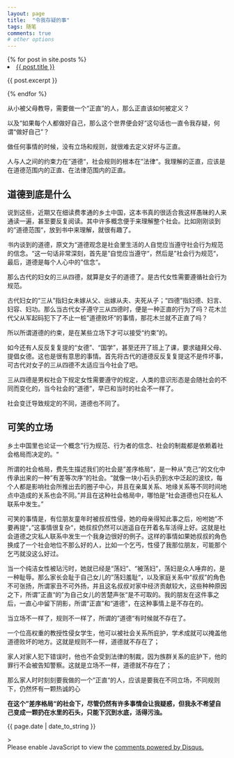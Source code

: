 ```yaml
---
layout: page
title:  "令我存疑的事"
tags: 随笔
comments: true
# other options
---
```

<html>
<head>
<meta charset='UTF-8'><meta name='viewport' content='width=device-width initial-scale=1'>
<title>令我存疑的事.md</title></head>
<body
<ul>
  {% for post in site.posts %}
    <li>
      <a href="{{ post.url }}">{{ post.title }}</a>
      <p>{{ post.excerpt }}</p>
    </li>
  {% endfor %}
</ul>
<p>从小被父母教导，需要做一个“正直”的人，那么正直该如何被定义？</p>
<p>以及“如果每个人都做好自己，那么这个世界便会好”这句话也一直令我存疑，何谓“做好自己”？</p>
<p>做任何事情的时候，没有立场和规则，就很难去定义好坏与正直。</p>
<p>人与人之间的约束力在”道德“，社会规则的根本在”法律“。我理解的正直，应该是在道德范围内的正直、在法律范围内的正直。</p>
<h2>道德到底是什么</h2>
<p>说到这些，近期又在细读费孝通的乡土中国，这本书真的很适合我这样愚昧的人来通读一遍，甚至要反复阅读。其中许多概念便于来理解整个社会。比如刚刚谈到的”道德范围“，放到书中来理解，就很有趣了。</p>
<!-- more -->
<p>书内谈到的道德，原文为“道德观念是社会里生活的人自觉应当遵守社会行为规范的信念。“这一句话非常深刻，首先是”自觉应当遵守“，然后是”社会行为规范“，最后，道德是每个人心中的”信念“。</p>
<p>那么古代的妇女的三从四德，就算是女子的道德了。是古代女性需要遵循社会行为规范。</p>
<p>古代妇女的“三从”指妇女未嫁从父、出嫁从夫、夫死从子；“四德”指妇德、妇言、妇容、妇功。那么当古代女子遵守三从四德时，便是一种正直的行为了吗？花木兰代父从军起码犯下了不止一桩”道德败坏“的事情，那花木兰就不正直了吗？</p>
<p>所以所谓道德的约束，是在某些立场下才可以接受“约束”的。</p>
<p>如今还有人反反复复提的“女德”、“国学”，甚至还开了班上了课，要求磕拜父母、提倡女德。这也是很有意思的事情。首先将古代的道德反反复复提这不是件坏事，可古代对女子的三从四德不太适应当今社会了吧。</p>
<p>三从四德是男权社会下规定女性需要遵守的规定，人类的意识形态是会随社会的不同而变化的，当今社会的“道德”，早已和当时的社会不一样了。</p>
<p>社会变迁导致规定的不同，道德也不同了。</p>
<h2>可笑的立场</h2>
<p>乡土中国里也论证一个概念”行为规范、行为者的信念、社会的制裁都是依赖着社会格局而决定的。“</p>
<p>所谓的社会格局，费先生描述我们的社会是”差序格局“，是一种从”克己“的文化中传承出来的一种”有差等次序“的社会。“就像一块小石头扔到水中泛起的波纹，每个人都是影响社会所推出去的圈子中心，并且在亲属关系、地缘关系等不同时间地点中造成的关系也会不同。”并且在这种社会格局中，哪怕是“社会道德也只在私人联系中发生。”</p>
<p>可笑的事情是，有位朋友童年时被叔叔性侵，她的母亲得知此事之后，吩咐她”不要再提“，”这事情很复杂“，她叔叔仍然可以逍遥自在开着名车活得上好。这就是社会道德之灾私人联系中发生一个我身边很好的例子。这样的事情如果她叔叔的角色换成了一个社会地位不那么好的人，比如一个乞丐，性侵了我那位朋友，可能那个乞丐就没这么好过。</p>
<p>当一个纯洁女性被玷污时，她就已经是“荡妇”、“被荡妇”，荡妇是众人唾弃的，是一种耻辱。那么家长会耻于自己女儿的”荡妇羞耻“，以及家庭关系中“叔叔”的角色不可张扬，所谓家丑不可外扬，并且这名叔叔对家中经济贡献较大，这些种种原因之下，所谓”正直“的”为自己女儿的苦楚声张“是不可取的。我的朋友在这件事之后，一直心中留下阴影，所谓“正直”和“道德”，在这种事情上是不存在的。</p>
<p></p>
<p>当立场不一样了，规则不一样了，所谓的”道德“有时候就不存在了。</p>
<p></p>
<p>一个位高权重的教授性侵女学生，他可以被社会关系所庇护，学术成就可以掩盖他道德败坏的地方。这就是规则不一样，道德就不存在了；</p>
<p>家人对家人犯下错误时，他也不会受到法律的制裁，因为族群关系的庇护下，他的罪行不会被告知警察。这就是立场不一样，道德就不存在了；</p>
<p></p>
<p>那么家人时时刻刻要我做的一个”正直“的人，应该是要我在不同立场，不同规则下，仍然怀有一颗热诚的心</p>
<p><strong>在这个”差序格局“的社会下，尽管仍然有许多事情会让我疑惑，但我永不希望自己变成一颗扔在水里的石头，只能下沉到水底，活得污浊。</strong> </p>
</body>
</html>

<p>{{  page.date  |  date_to_string  }}</p>>

<div id="disqus_thread"></div>
<script>

/**
*  RECOMMENDED CONFIGURATION VARIABLES: EDIT AND UNCOMMENT THE SECTION BELOW TO INSERT DYNAMIC VALUES FROM YOUR PLATFORM OR CMS.
*  LEARN WHY DEFINING THESE VARIABLES IS IMPORTANT: https://disqus.com/admin/universalcode/#configuration-variables*/
/*
var disqus_config = function () {
this.page.url = PAGE_URL;  // Replace PAGE_URL with your page's canonical URL variable
this.page.identifier = PAGE_IDENTIFIER; // Replace PAGE_IDENTIFIER with your page's unique identifier variable
};
*/
(function() { // DON'T EDIT BELOW THIS LINE
var d = document, s = d.createElement('script');
s.src = 'https://leezy.disqus.com/embed.js';
s.setAttribute('data-timestamp', +new Date());
(d.head || d.body).appendChild(s);
})();
</script>
<noscript>Please enable JavaScript to view the <a href="https://disqus.com/?ref_noscript">comments powered by Disqus.</a></noscript>
